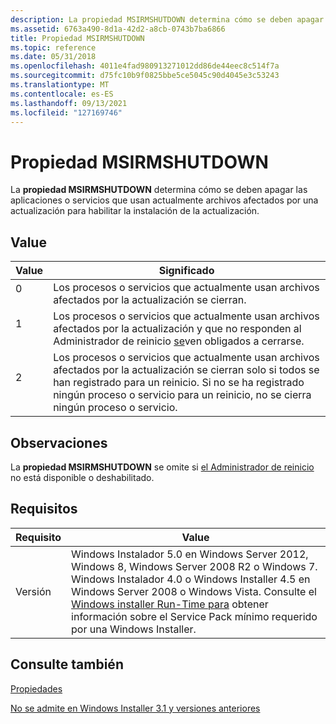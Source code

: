 ```yaml
---
description: La propiedad MSIRMSHUTDOWN determina cómo se deben apagar las aplicaciones o servicios que usan actualmente archivos afectados por una actualización para habilitar la instalación de la actualización.
ms.assetid: 6763a490-8d1a-42d2-a8cb-0743b7ba6866
title: Propiedad MSIRMSHUTDOWN
ms.topic: reference
ms.date: 05/31/2018
ms.openlocfilehash: 4011e4fad980913271012dd86de44eec8c514f7a
ms.sourcegitcommit: d75fc10b9f0825bbe5ce5045c90d4045e3c53243
ms.translationtype: MT
ms.contentlocale: es-ES
ms.lasthandoff: 09/13/2021
ms.locfileid: "127169746"
---
```

# <a name="msirmshutdown-property"></a>Propiedad MSIRMSHUTDOWN

La **propiedad MSIRMSHUTDOWN** determina cómo se deben apagar las aplicaciones o servicios que usan actualmente archivos afectados por una actualización para habilitar la instalación de la actualización.

## <a name="value"></a>Value



| Value                                                                        | Significado                                                                                                                                                                                                                                                                 |
|------------------------------------------------------------------------------|-------------------------------------------------------------------------------------------------------------------------------------------------------------------------------------------------------------------------------------------------------------------------|
| <dl> <dt>0</dt> </dl> | Los procesos o servicios que actualmente usan archivos afectados por la actualización se cierran.<br/>                                                                                                                                                                   |
| <dl> <dt>1</dt> </dl> | Los procesos o servicios que actualmente usan archivos afectados por la actualización y que no responden al Administrador de reinicio [se](../rstmgr/restart-manager-portal.md)ven obligados a cerrarse.<br/>                                                                                       |
| <dl> <dt>2</dt> </dl> | Los procesos o servicios que actualmente usan archivos afectados por la actualización se cierran solo si todos se han registrado para un reinicio. Si no se ha registrado ningún proceso o servicio para un reinicio, no se cierra ningún proceso o servicio.<br/> |



 

## <a name="remarks"></a>Observaciones

La **propiedad MSIRMSHUTDOWN** se omite si [el Administrador de reinicio](../rstmgr/restart-manager-portal.md) no está disponible o deshabilitado.

## <a name="requirements"></a>Requisitos



| Requisito | Value |
|--------------------|--------------------------------------------------------------------------------------------------------------------------------------------------------------------------------------------------------------------------------------------------------------------------------------------------------------------------------------------------------------------------|
| Versión<br/> | Windows Instalador 5.0 en Windows Server 2012, Windows 8, Windows Server 2008 R2 o Windows 7. Windows Instalador 4.0 o Windows Installer 4.5 en Windows Server 2008 o Windows Vista. Consulte el [Windows installer Run-Time para](windows-installer-portal.md) obtener información sobre el Service Pack mínimo requerido por una Windows Installer.<br/> |



## <a name="see-also"></a>Consulte también

<dl> <dt>

[Propiedades](properties.md)
</dt> <dt>

[No se admite en Windows Installer 3.1 y versiones anteriores](not-supported-in-windows-installer-version-3-1.md)
</dt> </dl>

 

 
